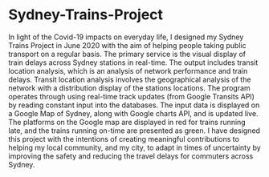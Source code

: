 # Sydney-Trains-Project
In light of the Covid-19 impacts on everyday life, I designed my Sydney Trains Project in June 2020 with the aim of helping people taking public transport on a regular basis. The primary service is the visual display of train delays across Sydney stations in real-time. The output includes transit location analysis, which is an analysis of network performance and train delays. Transit location analysis involves the geographical analysis of the network with a distribution display of the stations locations. The program operates through using real-time track updates (from Google Transits API) by reading constant input into the databases. The input data is displayed on a Google Map of Sydney, along with Google charts API, and is updated live. The platforms on the Google map are displayed in red for trains running late, and the trains running on-time are presented as green. I have designed this project with the intentions of creating meaningful contributions to helping my local community, and my city, to adapt in times of uncertainty by improving the safety and reducing the travel delays for commuters across Sydney.
